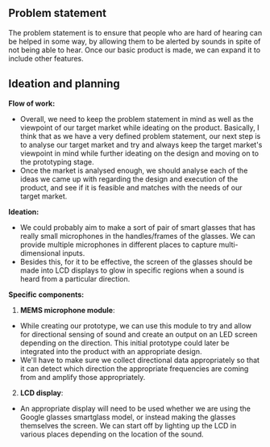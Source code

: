 ## Problem statement

The problem statement is to ensure that people who are hard of hearing can be helped in some way, by allowing them to be alerted by sounds in spite of not being able to hear. Once our basic product is made, we can expand it to include other features.

## Ideation and planning

**Flow of work:**
- Overall, we need to keep the problem statement in mind as well as the viewpoint of our target market while ideating on the product. Basically, I think that as we have a very defined problem statement, our next step is to analyse our target market and try and always keep the target market's viewpoint in mind while further ideating on the design and moving on to the prototyping stage.
- Once the market is analysed enough, we should analyse each of the ideas we came up with regarding the design and execution of the product, and see if it is feasible and matches with the needs of our target market. 

**Ideation:**
- We could probably aim to make a sort of pair of smart glasses that has really small microphones in the handles/frames of the glasses. We can provide multiple microphones in different places to capture multi-dimensional inputs.
- Besides this, for it to be effective, the screen of the glasses should be made into LCD displays to glow in specific regions when a sound is heard from a particular direction.

**Specific components:**

1. **MEMS microphone module**: 
- While creating our prototype, we can use this module to try and allow for directional sensing of sound and create an output on an LED screen depending on the direction. This initial prototype could later be integrated into the product with an appropriate design.
- We'll have to make sure we collect directional data appropriately so that it can detect which direction the appropriate frequencies are coming from and amplify those appropriately.

2. **LCD display**:
- An appropriate display will need to be used whether we are using the Google glasses smartglass model, or instead making the glasses themselves the screen. We can start off by lighting up the LCD in various places depending on the location of the sound.
